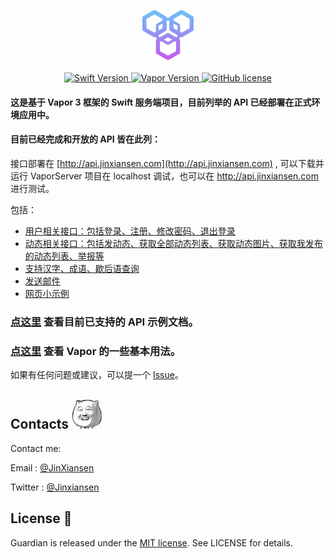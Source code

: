 
<p align="center">
    <img height="80" src="Source/icon.png"/>
    <br>
    <br>
    <a href="http://swift.org">
        <img src="https://img.shields.io/badge/Swift-4.1-brightgreen.svg" alt="Swift Version">
    </a>
    <a href="http://vapor.codes">
        <img src="https://img.shields.io/badge/Vapor-3-F6CBCA.svg" alt="Vapor Version">
    </a>
    <a href="LICENSE">
        <img src="https://img.shields.io/badge/license-MIT-blue.svg" alt="GitHub license">
    </a>
</p>

#### 这是基于 Vapor 3 框架的 Swift 服务端项目，目前列举的 API 已经部署在正式环境应用中。

#### 目前已经完成和开放的 API 皆在此列：

接口部署在 [http://api.jinxiansen.com](http://api.jinxiansen.com) ,
可以下载并运行 VaporServer 项目在 localhost 调试，也可以在 http://api.jinxiansen.com 进行测试。

包括：

* [用户相关接口：包括登录、注册、修改密码、退出登录](Source/API.md/#用户)
* [动态相关接口：包括发动态、获取全部动态列表、获取动态图片、获取我发布的动态列表、举报等](Source/API.md/#动态)
* [支持汉字、成语、歇后语查询](Source/API.md/#字典)
* [发送邮件](Source/API.md/#邮件)
* [网页小示例](Source/API.md/#网页)

### [点这里](Source/API.md) 查看目前已支持的 API 示例文档。
	
### [点这里](Source/VaporUsage.md) 查看 Vapor 的一些基本用法。


如果有任何问题或建议，可以提一个 [Issue](https://github.com/Jinxiansen/VaporServer-Private/issues)。



## Contacts	![](Source/zz.jpg)

Contact me:

Email : [@JinXiansen](hi@jinxiansen.com)

Twitter : [@Jinxiansen](https://twitter.com/jinxiansen)

## License 📄


Guardian is released under the [MIT license](LICENSE). See LICENSE for details.

